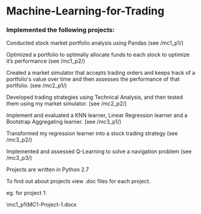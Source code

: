 # Machine-Learning-for-Trading

### Implemented the following projects:

Conducted stock market portfolio analysis using Pandas (see /mc1_p1/)

Optimized a portfolio to optimally allocate funds to each stock to optimize it’s performance (see /mc1_p2/)

Created a market simulator that accepts trading orders and keeps track of a portfolio's value over time and then assesses the performance of that portfolio.  (see /mc2_p1/)

Developed trading strategies using Technical Analysis, and then tested them using my market simulator. (see /mc2_p2/)

Implement and evaluated a KNN learner, Linear Regression learner and a Bootstrap Aggregating learner. (see /mc3_p1/)

Transformed my regression learner into a stock trading strategy (see /mc3_p2/)

Implemented and assessed Q-Learning to solve a navigation problem (see /mc3_p3/)



Projects are written in Python 2.7

To find out about projects view .doc files for each project.

eg. for project 1:

\mc1_p1\MC1-Project-1.docx
